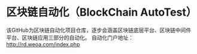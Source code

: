 # 区块链自动化（BlockChain  AutoTest）
该GitHub为区块链自动化项目仓库，逐步会涵盖区块链底层平台、区块链中间件平台、区块链应用三部分的自动化。
自动化门户地址：http://rd.weoa.com/index.php
